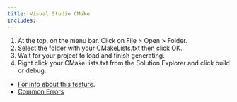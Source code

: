 ```yaml
---
title: Visual Studio CMake
includes:
---
```


 1. At the top, on the menu bar. Click on File > Open > Folder. 
 2. Select the folder with your CMakeLists.txt then click OK.
 3. Wait for your project to load and finish generating.
 4. Right click your CMakeLists.txt from the Solution Explorer and click build or debug.

* [For info about this feature](https://docs.microsoft.com/en-us/cpp/ide/cmake-tools-for-visual-cpp).
* [Common Errors](common-build-errors)